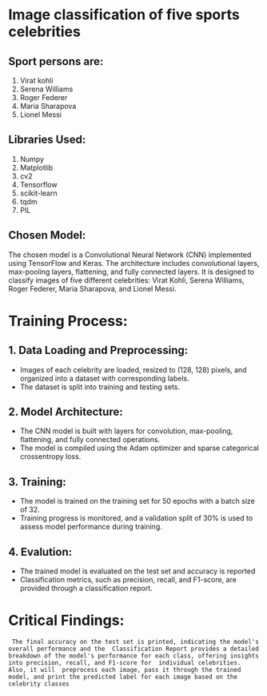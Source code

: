 # Image classification of five sports celebrities 
## Sport persons are: 
1. Virat kohli
2. Serena Williams
3. Roger Federer
4. Maria Sharapova
5. Lionel Messi
## Libraries Used:
1. Numpy
2. Matplotlib
3. cv2
4. Tensorflow
5. scikit-learn
6. tqdm
7. PIL
## Chosen Model:
 The chosen model is a Convolutional Neural Network (CNN) implemented using TensorFlow and Keras. The architecture includes convolutional layers, max-pooling layers, flattening, and fully connected layers. It is designed to classify images of five different celebrities: Virat Kohli, Serena Williams, Roger Federer, Maria Sharapova, and Lionel Messi.
# Training Process:
## 1. Data Loading and Preprocessing:
  - Images of each celebrity are loaded, resized to (128, 128) pixels, and organized into a dataset with corresponding labels.
  - The dataset is split into training and testing sets.

## 2. Model Architecture:
   - The CNN model is built with layers for convolution, max-pooling, flattening, and fully connected operations.
   - The model is compiled using the Adam optimizer and sparse categorical crossentropy loss.
## 3. Training:
   - The model is trained on the training set for 50 epochs with a batch size of 32.
   - Training progress is monitored, and a validation split of 30% is used to assess model performance during training.
## 4. Evalution:
   - The trained model is evaluated on the test set and accuracy is reported
   - Classification metrics, such as precision, recall, and F1-score, are provided through a classification report.
# Critical Findings:
     The final accuracy on the test set is printed, indicating the model's overall performance and the  Classification Report provides a detailed breakdown of the model's performance for each class, offering insights into precision, recall, and F1-score for  individual celebrities. Also, it will  preprocess each image, pass it through the trained model, and print the predicted label for each image based on the celebrity classes
 



